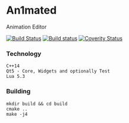 # An1mated
Animation Editor

[![Build Status](https://travis-ci.org/jkbz64/An1mated.svg?branch=master)](https://travis-ci.org/jkbz64/An1mated)
[![Build status](https://ci.appveyor.com/api/projects/status/tmfb4njhb4p51498/branch/master?svg=true)](https://ci.appveyor.com/project/jkbz64/an1mated/branch/master)
[![Coverity Status](https://scan.coverity.com/projects/13961/badge.svg)](https://scan.coverity.com/projects/jkbz64-an1mated)

### Technology
```
C++14
Qt5 - Core, Widgets and optionally Test
Lua 5.3
```

### Building
```
mkdir build && cd build
cmake ..
make -j4
```

